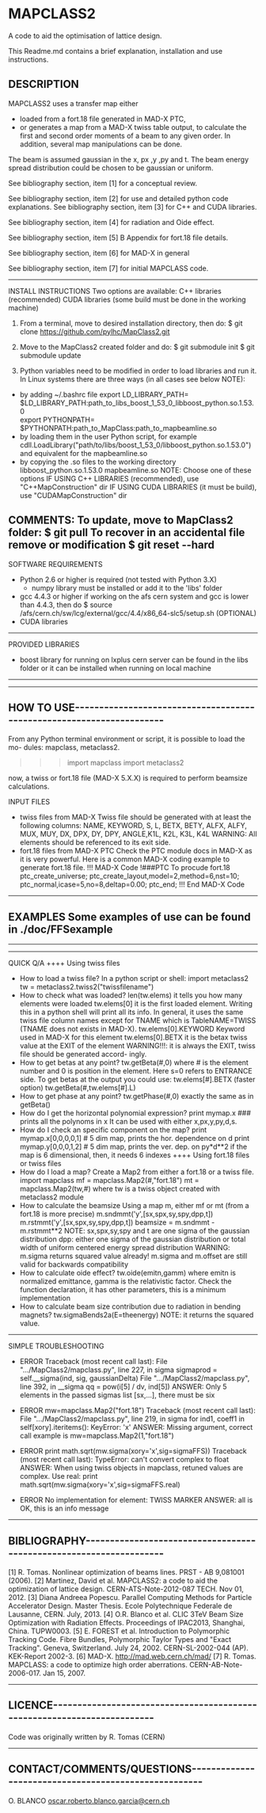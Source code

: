 MAPCLASS2
=========
A code to aid the optimisation of lattice design.

This Readme.md contains a brief explanation, installation and use instructions.

DESCRIPTION
-----------
MAPCLASS2 uses a transfer map either
 * loaded from a fort.18 file generated in MAD-X PTC,
 * or generates a map from a MAD-X twiss table output,
to calculate the first and second order moments of a beam to any given order. In addition, several map manipulations can be done.

The beam is assumed gaussian in the x, px ,y ,py and t. The beam energy spread distribution could be chosen to be gaussian or uniform.


See bibliography section, item [1] for a conceptual review.

See bibliography section, item [2] for use and detailed python code
                                         explanations.
See bibliography section, item [3] for C++ and CUDA libraries.

See bibliography section, item [4] for radiation and Oide effect.

See bibliography section, item [5] B Appendix for fort.18 file details.

See bibliography section, item [6] for MAD-X in general

See bibliography section, item [7] for initial MAPCLASS code.



-------------------------------------------------------------------------------
INSTALL INSTRUCTIONS
Two options are available:
    C++ libraries (recommended)
    CUDA libraries (some build must be done in the working machine)

1. From a terminal, move to desired installation directory, then do:
  $ git clone https://github.com/pylhc/MapClass2.git
2. Move to the MapClass2 created folder and do:
  $ git submodule init
  $ git submodule update

3. Python variables need to be modified in order to load libraries and run it.
In Linux systems there are three ways (in all cases see below NOTE):
+ by adding ~/.bashrc file
        export LD_LIBRARY_PATH=
    	   $LD_LIBRARY_PATH:path_to_libs_boost_1_53_0_libboost_python.so.1.53.0      
        export PYTHONPATH=
    	   $PYTHONPATH:path_to_MapClass:path_to_mapbeamline.so
+ by loading them in the user Python script, for example
      cdll.LoadLibrary("path/to/libs/boost_1_53_0/libboost_python.so.1.53.0")
    and equivalent for the mapbeamline.so
+ by copying the .so files to the working directory
    libboost_python.so.1.53.0
    mapbeamline.so
NOTE: Choose one of these options
  IF USING C++ LIBRARIES (recommended), use "C++MapConstruction" dir 
  IF USING CUDA LIBRARIES (it must be build), use "CUDAMapConstruction" dir

COMMENTS:
To update, move to MapClass2 folder:
$ git pull
To recover in an accidental file remove or modification
$ git reset --hard
-------------------------------------------------------------------------------
SOFTWARE REQUIREMENTS
+ Python 2.6 or higher is required (not tested with Python 3.X)
   +  numpy library must be installed or add it to the 'libs' folder
+ gcc 4.4.3 or higher
    if working on the afs cern system and gcc is lower than 4.4.3, then do
      $ source /afs/cern.ch/sw/lcg/external/gcc/4.4/x86_64-slc5/setup.sh
(OPTIONAL)
+ CUDA libraries
-------------------------------------------------------------------------------
PROVIDED LIBRARIES
+ boost library for running on lxplus cern server can be found in the libs
    folder or it can be installed when running on local machine
-------------------------------------------------------------------------------


-------------------------------------------------------------------------------
HOW TO USE---------------------------------------------------------------------
-------------------------------------------------------------------------------
From any Python terminal environment or script, it is possible to load the mo-
dules: mapclass, metaclass2.

>>> import mapclass
>>> import metaclass2

now, a twiss or fort.18 file (MAD-X 5.X.X) is required to perform beamsize
calculations.

INPUT FILES
+ twiss files from MAD-X
  Twiss file should be generated with at least the following columns:
      NAME, KEYWORD, S, L, BETX, BETY, ALFX, ALFY, MUX, MUY, DX, DPX, DY, DPY,
         ANGLE,K1L, K2L, K3L, K4L
  WARNING: All elements should be referenced to its exit side.
+ fort.18 files from MAD-X PTC
  Check the PTC module docs in MAD-X as it is very powerful. Here is a common
    MAD-X coding example to generate fort.18 file.
      !!! MAD-X Code
      !###PTC  To procude fort.18
        ptc_create_universe;
        ptc_create_layout,model=2,method=6,nst=10;
        ptc_normal,icase=5,no=8,deltap=0.00;
        ptc_end; 
      !!! End MAD-X Code

-------------------------------------------------------------------------------
EXAMPLES
Some examples of use can be found in ./doc/FFSexample
-------------------------------------------------------------------------------

-------------------------------------------------------------------------------
-------------------------------------------------------------------------------
QUICK Q/A
++++ Using twiss files
  + How to load a twiss file?
    In a python script or shell:
      import metaclass2
      tw = metaclass2.twiss2("twissfilename")
  + How to check what was loaded?
      len(tw.elems)
    it tells you how many elements were loaded
      tw.elems[0]
    it is the first loaded element. Writing this in a python shell will print 
    all its info. In general, it uses the same twiss file column names except
    for TNAME which is TableNAME=TWISS (TNAME does not exists in MAD-X).
      tw.elems[0].KEYWORD
    Keyword used in MAD-X for this element
      tw.elems[0].BETX
    it is the betax twiss value at the EXIT of the element
    WARNING!!!: it is always the EXIT, twiss file should be generated accord-
    ingly.
  + How to get betas at any point?
      tw.getBeta(#,0)
    where # is the element number and 0 is position in the element. Here s=0
    refers to ENTRANCE side.
    To get betas at the output you could use:
      tw.elems[#].BETX (faster option)
      tw.getBeta(#,tw.elems[#].L)
  + How to get phase at any point?
      tw.getPhase(#,0)
    exactly the same as in getBeta()
  + How do I get the horizontal polynomial expression?
      print mymap.x   ### prints all the polynoms in x
    It can be used with either x,px,y,py,d,s.
  + How do I check an specific component on the map?
      print mymap.x[0,0,0,0,1] # 5 dim map, prints the hor. dependence on d
      print mymap.y[0,0,0,1,2] # 5 dim map, prints the  ver. dep. on py*d**2 
    if the map is 6 dimensional, then, it needs 6 indexes
++++ Using fort.18 files or twiss files
  + How do I load a map?
    Create a Map2 from either a fort.18 or a twiss file.
      import mapclass
      mf = mapclass.Map2(#,"fort.18")
      mt = mapclass.Map2(tw,#)
    where tw is a twiss object created with metaclass2 module
  + How to calculate the beamsize
    Using a map m, either mf or mt (from a fort.18 is more precise)
    m.sndmmt('y',[sx,spx,sy,spy,dpp,t])
    m.rstmmt('y',[sx,spx,sy,spy,dpp,t])
    beamsize = m.sndmmt - m.rstmmt**2
      NOTE:
        sx,spx,sy,spy and t are one sigma of the gaussian distribution
        dpp: either one sigma of the gaussian distribution
             or total width of uniform centered energy spread distribution
      WARNING:
        m.sigma returns squared value already!
        m.sigma and m.offset are still valid for backwards compatibility
  + How to calculate oide effect?
    tw.oide(emitn,gamm)
      where emitn is normalized emittance, gamma is the relativistic factor. 
      Check the function declaration, it has other parameters, this is a 
      minimum implementation
  + How to calculate beam size contribution due to radiation in bending
      magnets?
        tw.sigmaBends2a(E=theenergy)
      NOTE: it returns the squared value.
-------------------------------------------------------------------------------
SIMPLE TROUBLESHOOTING

+ ERROR
Traceback (most recent call last):
  File ".../MapClass2/mapclass.py", line 227, in sigma
    sigmaprod = self.__sigma(ind, sig, gaussianDelta)
  File ".../MapClass2/mapclass.py", line 392, in __sigma
    qq = pow(i[5] / dv, ind[5])
ANSWER: Only 5 elements in the passed sigmas list [sx,...], there must be six

+ ERROR
mw=mapclass.Map2("fort.18")
Traceback (most recent call last):
  File ".../MapClass2/mapclass.py", line 219, in sigma
    for ind1, coeff1 in self[xory].iteritems():
KeyError: 'x'
ANSWER: Missing argument, correct call example is
  mw=mapclass.Map2(1,"fort.18")

+ ERROR
print math.sqrt(mw.sigma(xory='x',sig=sigmaFFS))
Traceback (most recent call last):
TypeError: can't convert complex to float
ANSWER:  When using twiss objects in mapclass, retuned values are complex.
  Use real:
    print math.sqrt(mw.sigma(xory='x',sig=sigmaFFS.real)

+ ERROR
No implementation for element:  TWISS MARKER
ANSWER: all is OK, this is an info message

-------------------------------------------------------------------------------
BIBLIOGRAPHY-------------------------------------------------------------------
-------------------------------------------------------------------------------
[1] R. Tomas. Nonlinear optimization of beams lines. PRST - AB 9,081001 (2006).
[2] Martinez, David et al. MAPCLASS2: a code to aid the optimization of 
      lattice design. CERN-ATS-Note-2012-087 TECH. Nov 01, 2012.
[3] Diana Andreea Popescu. Parallel Computing Methods for Particle Accelerator
      Design. Master Thesis. Ecole Polytechnique Federale de Lausanne, CERN.
      July, 2013.
[4] O.R. Blanco et al. CLIC 3TeV Beam Size Optimization with Radiation Effects.
      Proceedings of IPAC2013, Shanghai, China. TUPW0003.
[5] E. FOREST et al. Introduction to Polymorphic Tracking Code. Fibre Bundles,
      Polymorphic Taylor Types and "Exact Tracking". Geneva, Switzerland.
      July 24, 2002.
      CERN-SL-2002-044 (AP).
      KEK-Report 2002-3.
[6] MAD-X. http://mad.web.cern.ch/mad/
[7] R. Tomas. MAPCLASS: a code to optimize high order aberrations.
      CERN-AB-Note-2006-017. Jan 15, 2007.

-------------------------------------------------------------------------------
LICENCE------------------------------------------------------------------------
-------------------------------------------------------------------------------
Code was originally written by R. Tomas (CERN)



-------------------------------------------------------------------------------
CONTACT/COMMENTS/QUESTIONS-----------------------------------------------------
-------------------------------------------------------------------------------
O. BLANCO oscar.roberto.blanco.garcia@cern.ch

